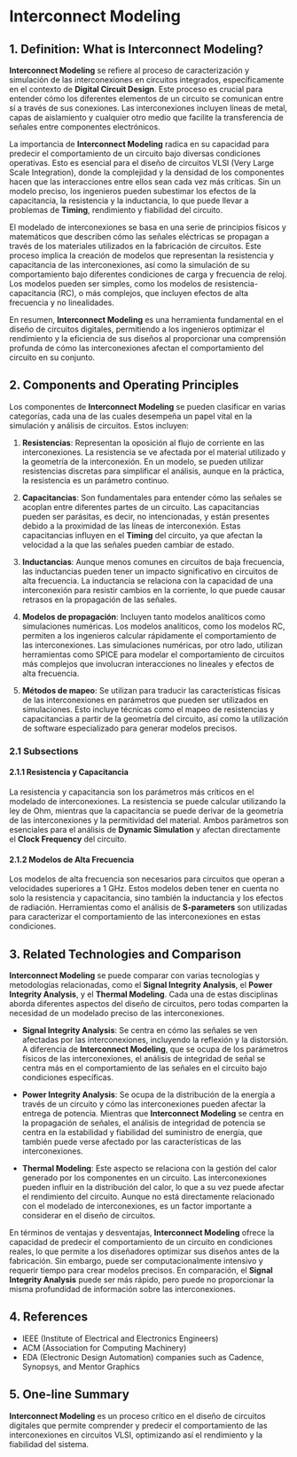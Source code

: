 # Interconnect Modeling

## 1. Definition: What is **Interconnect Modeling**?
**Interconnect Modeling** se refiere al proceso de caracterización y simulación de las interconexiones en circuitos integrados, específicamente en el contexto de **Digital Circuit Design**. Este proceso es crucial para entender cómo los diferentes elementos de un circuito se comunican entre sí a través de sus conexiones. Las interconexiones incluyen líneas de metal, capas de aislamiento y cualquier otro medio que facilite la transferencia de señales entre componentes electrónicos. 

La importancia de **Interconnect Modeling** radica en su capacidad para predecir el comportamiento de un circuito bajo diversas condiciones operativas. Esto es esencial para el diseño de circuitos VLSI (Very Large Scale Integration), donde la complejidad y la densidad de los componentes hacen que las interacciones entre ellos sean cada vez más críticas. Sin un modelo preciso, los ingenieros pueden subestimar los efectos de la capacitancia, la resistencia y la inductancia, lo que puede llevar a problemas de **Timing**, rendimiento y fiabilidad del circuito.

El modelado de interconexiones se basa en una serie de principios físicos y matemáticos que describen cómo las señales eléctricas se propagan a través de los materiales utilizados en la fabricación de circuitos. Este proceso implica la creación de modelos que representan la resistencia y capacitancia de las interconexiones, así como la simulación de su comportamiento bajo diferentes condiciones de carga y frecuencia de reloj. Los modelos pueden ser simples, como los modelos de resistencia-capacitancia (RC), o más complejos, que incluyen efectos de alta frecuencia y no linealidades.

En resumen, **Interconnect Modeling** es una herramienta fundamental en el diseño de circuitos digitales, permitiendo a los ingenieros optimizar el rendimiento y la eficiencia de sus diseños al proporcionar una comprensión profunda de cómo las interconexiones afectan el comportamiento del circuito en su conjunto.

## 2. Components and Operating Principles
Los componentes de **Interconnect Modeling** se pueden clasificar en varias categorías, cada una de las cuales desempeña un papel vital en la simulación y análisis de circuitos. Estos incluyen:

1. **Resistencias**: Representan la oposición al flujo de corriente en las interconexiones. La resistencia se ve afectada por el material utilizado y la geometría de la interconexión. En un modelo, se pueden utilizar resistencias discretas para simplificar el análisis, aunque en la práctica, la resistencia es un parámetro continuo.

2. **Capacitancias**: Son fundamentales para entender cómo las señales se acoplan entre diferentes partes de un circuito. Las capacitancias pueden ser parásitas, es decir, no intencionadas, y están presentes debido a la proximidad de las líneas de interconexión. Estas capacitancias influyen en el **Timing** del circuito, ya que afectan la velocidad a la que las señales pueden cambiar de estado.

3. **Inductancias**: Aunque menos comunes en circuitos de baja frecuencia, las inductancias pueden tener un impacto significativo en circuitos de alta frecuencia. La inductancia se relaciona con la capacidad de una interconexión para resistir cambios en la corriente, lo que puede causar retrasos en la propagación de las señales.

4. **Modelos de propagación**: Incluyen tanto modelos analíticos como simulaciones numéricas. Los modelos analíticos, como los modelos RC, permiten a los ingenieros calcular rápidamente el comportamiento de las interconexiones. Las simulaciones numéricas, por otro lado, utilizan herramientas como SPICE para modelar el comportamiento de circuitos más complejos que involucran interacciones no lineales y efectos de alta frecuencia.

5. **Métodos de mapeo**: Se utilizan para traducir las características físicas de las interconexiones en parámetros que pueden ser utilizados en simulaciones. Esto incluye técnicas como el mapeo de resistencias y capacitancias a partir de la geometría del circuito, así como la utilización de software especializado para generar modelos precisos.

### 2.1 Subsections
#### 2.1.1 Resistencia y Capacitancia
La resistencia y capacitancia son los parámetros más críticos en el modelado de interconexiones. La resistencia se puede calcular utilizando la ley de Ohm, mientras que la capacitancia se puede derivar de la geometría de las interconexiones y la permitividad del material. Ambos parámetros son esenciales para el análisis de **Dynamic Simulation** y afectan directamente el **Clock Frequency** del circuito.

#### 2.1.2 Modelos de Alta Frecuencia
Los modelos de alta frecuencia son necesarios para circuitos que operan a velocidades superiores a 1 GHz. Estos modelos deben tener en cuenta no solo la resistencia y capacitancia, sino también la inductancia y los efectos de radiación. Herramientas como el análisis de **S-parameters** son utilizadas para caracterizar el comportamiento de las interconexiones en estas condiciones.

## 3. Related Technologies and Comparison
**Interconnect Modeling** se puede comparar con varias tecnologías y metodologías relacionadas, como el **Signal Integrity Analysis**, el **Power Integrity Analysis**, y el **Thermal Modeling**. Cada una de estas disciplinas aborda diferentes aspectos del diseño de circuitos, pero todas comparten la necesidad de un modelado preciso de las interconexiones.

- **Signal Integrity Analysis**: Se centra en cómo las señales se ven afectadas por las interconexiones, incluyendo la reflexión y la distorsión. A diferencia de **Interconnect Modeling**, que se ocupa de los parámetros físicos de las interconexiones, el análisis de integridad de señal se centra más en el comportamiento de las señales en el circuito bajo condiciones específicas.

- **Power Integrity Analysis**: Se ocupa de la distribución de la energía a través de un circuito y cómo las interconexiones pueden afectar la entrega de potencia. Mientras que **Interconnect Modeling** se centra en la propagación de señales, el análisis de integridad de potencia se centra en la estabilidad y fiabilidad del suministro de energía, que también puede verse afectado por las características de las interconexiones.

- **Thermal Modeling**: Este aspecto se relaciona con la gestión del calor generado por los componentes en un circuito. Las interconexiones pueden influir en la distribución del calor, lo que a su vez puede afectar el rendimiento del circuito. Aunque no está directamente relacionado con el modelado de interconexiones, es un factor importante a considerar en el diseño de circuitos.

En términos de ventajas y desventajas, **Interconnect Modeling** ofrece la capacidad de predecir el comportamiento de un circuito en condiciones reales, lo que permite a los diseñadores optimizar sus diseños antes de la fabricación. Sin embargo, puede ser computacionalmente intensivo y requerir tiempo para crear modelos precisos. En comparación, el **Signal Integrity Analysis** puede ser más rápido, pero puede no proporcionar la misma profundidad de información sobre las interconexiones.

## 4. References
- IEEE (Institute of Electrical and Electronics Engineers)
- ACM (Association for Computing Machinery)
- EDA (Electronic Design Automation) companies such as Cadence, Synopsys, and Mentor Graphics

## 5. One-line Summary
**Interconnect Modeling** es un proceso crítico en el diseño de circuitos digitales que permite comprender y predecir el comportamiento de las interconexiones en circuitos VLSI, optimizando así el rendimiento y la fiabilidad del sistema.